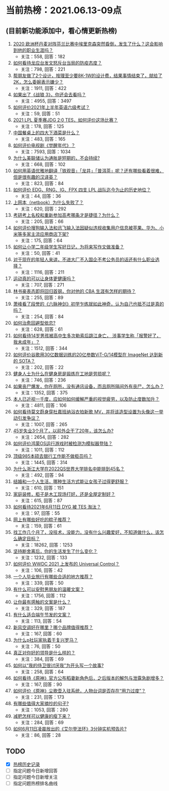 # 当前热榜：2021.06.13-09点
## (目前新功能添加中，看心情更新热榜)
1. [2020 欧洲杯丹麦对阵芬兰比赛中埃里克森突然昏倒，发生了什么？这会影响到他的职业生涯吗？](https://www.zhihu.com/question/464718978)
    * 关注：558, 回答：182
2. [如何看待龙应台发文怒斥台当局的防疫态度？](https://www.zhihu.com/question/464654838)
    * 关注：798, 回答：221
3. [帮朋友做了2个设计，按理至少要8K-1W的设计费，结果事情结束了，就给了2K，怎么委婉表示嫌少？](https://www.zhihu.com/question/463290636)
    * 关注：1911, 回答：422
4. [如果出了《战狼 3》，你还会去看吗？](https://www.zhihu.com/question/397047057)
    * 关注：4955, 回答：3497
5. [如何评价2021年上半年英语六级考试？](https://www.zhihu.com/question/464651124)
    * 关注：59, 回答：51
6. [2021 LPL 夏季赛JDG 2:0 TES，如何评价这场比赛？](https://www.zhihu.com/question/464638008)
    * 关注：178, 回答：125
7. [中国餐桌上的四大下酒菜是什么？](https://www.zhihu.com/question/462205949)
    * 关注：483, 回答：165
8. [如何评价电视剧《觉醒年代》？](https://www.zhihu.com/question/392105758)
    * 关注：7593, 回答：1034
9. [为什么美联储认为通胀是短期的，不会持续?](https://www.zhihu.com/question/461935081)
    * 关注：668, 回答：102
10. [如何用英语优雅地翻译「铁观音」「龙井」「普洱茶」呢？还有哪些看着很难，但是很有趣的汉译英？](https://www.zhihu.com/question/464627996)
    * 关注：823, 回答：84
11. [如何评价 EDG、RNG、IG、FPX 四支 LPL 战队迄今为止的历史地位？](https://www.zhihu.com/question/463829660)
    * 关注：44, 回答：36
12. [上网本（netbook）为什么失败了？](https://www.zhihu.com/question/455119734)
    * 关注：620, 回答：292
13. [考研考上名校和重新参加高考哪条才是捷径？为什么？](https://www.zhihu.com/question/462328775)
    * 关注：205, 回答：66
14. [如何评价搜狗输入法和讯飞输入法因疑似违规收集用户信息被苹果、华为、小米等多家主流应用商店下架?](https://www.zhihu.com/question/464487140)
    * 关注：175, 回答：64
15. [如何让小学二年级学生写好日记，为将来写作文做准备？](https://www.zhihu.com/question/459899292)
    * 关注：50, 回答：41
16. [对于现在的年轻人来讲，不进大厂不入国企不考公务员的话还有什么职业选择？](https://www.zhihu.com/question/454832676)
    * 关注：1116, 回答：211
17. [运动真的可以让身体更健康吗？](https://www.zhihu.com/question/453841541)
    * 关注：707, 回答：271
18. [林书豪表态即将回归首钢，你对他的 CBA 生涯有怎样的期待？](https://www.zhihu.com/question/464586085)
    * 关注：255, 回答：89
19. [萧峰看了段誉的《六脉神剑》初学乍练就如此神奇，认为自己也抵不过是真的吗？](https://www.zhihu.com/question/458188685)
    * 关注：254, 回答：84
20. [如何治愈回避型依恋?](https://www.zhihu.com/question/318959311)
    * 关注：628, 回答：61
21. [如何看待14岁男孩被高中生多次勒索后跳江身亡， 涉事学生称「报警好了，我未成年」？](https://www.zhihu.com/question/464277122)
    * 关注：1512, 回答：344
22. [如何评价谷歌用30亿数据训练的20亿参数ViT-G/14模型在 ImageNet 达到新的 SOTA？](https://www.zhihu.com/question/464023038)
    * 关注：202, 回答：22
23. [健身人士为什么在健身房是锻炼在工地是劳损呢？](https://www.zhihu.com/question/464396509)
    * 关注：746, 回答：236
24. [如果丧尸爆发，你在厕所，没有通讯设备，而且厕所隔间外有丧尸，怎么办？](https://www.zhihu.com/question/432520725)
    * 关注：1352, 回答：375
25. [本人已近视一千度，应如何如何缓解严重的视觉疲劳，以及防止度数加升？](https://www.zhihu.com/question/450542654)
    * 关注：4811, 回答：106
26. [如何看待莫文蔚身穿杜嘉班纳浴衣拍新歌 MV，并将该造型设置为头像这一举动引发争议？](https://www.zhihu.com/question/464608586)
    * 关注：1007, 回答：265
27. [45岁失业3个月了，以前外企干了20年，该怎么办?](https://www.zhihu.com/question/453104891)
    * 关注：2654, 回答：282
28. [如何评价鸿蒙OS运行游戏时被检测为模拟器登陆？](https://www.zhihu.com/question/459489830)
    * 关注：1011, 回答：112
29. [顶级985本硕去银行工作能不做柜员吗？](https://www.zhihu.com/question/424570443)
    * 关注：1445, 回答：314
30. [为什么浙江大学在2022QS世界大学排名中能排到45名？](https://www.zhihu.com/question/464178214)
    * 关注：492, 回答：94
31. [结婚和一个人生活，哪种生活方式能让女孩子过得更舒服？](https://www.zhihu.com/question/463972621)
    * 关注：610, 回答：151
32. [家庭装修，柜子是木工现场打好，还是全屋定制好？](https://www.zhihu.com/question/443774230)
    * 关注：615, 回答：87
33. [如何看待2021年6月11日 DYG 被 TES 淘汰？](https://www.zhihu.com/question/464548241)
    * 关注：97, 回答：55
34. [网上有哪些好吃的粽子推荐？](https://www.zhihu.com/question/324727371)
    * 关注：159, 回答：61
35. [找工作几个月了，没技术，没能力，没有什么兴趣爱好，不知道做什么，该怎么确定目标？](https://www.zhihu.com/question/52398927)
    * 关注：18262, 回答：1253
36. [坚持断舍离后，你的生活发生了什么变化？](https://www.zhihu.com/question/391206998)
    * 关注：1232, 回答：133
37. [如何评价 WWDC 2021 上发布的 Universal Control？](https://www.zhihu.com/question/463794608)
    * 关注：106, 回答：42
38. [一个人毕业旅行有哪些合适的地方推荐？](https://www.zhihu.com/question/462789810)
    * 关注：339, 回答：50
39. [有什么可以安慰男朋友的温暖文案？](https://www.zhihu.com/question/451064358)
    * 关注：1756, 回答：112
40. [让你最有感触的文案是什么？](https://www.zhihu.com/question/455211006)
    * 关注：329, 回答：187
41. [有什么适合端午节发的文案？](https://www.zhihu.com/question/463006524)
    * 关注：113, 回答：54
42. [新风空调好在哪里？哪个品牌值得推荐？](https://www.zhihu.com/question/386800890)
    * 关注：167, 回答：60
43. [为什么p社玩家执着于复兴罗马？](https://www.zhihu.com/question/463617518)
    * 关注：76, 回答：50
44. [真正对你好的领导是什么样的？](https://www.zhihu.com/question/321379110)
    * 关注：384, 回答：69
45. [如何以“我的侍卫很讨厌我”为开头写一个故事?](https://www.zhihu.com/question/440852420)
    * 关注：258, 回答：64
46. [如何看待《原神》官方公布稻妻新角色后，之后版本的解包与泄露急剧增多？](https://www.zhihu.com/question/463840890)
    * 关注：167, 回答：90
47. [如何评价《原神》尘歌壶入驻系统，人物台词是否存在“用力过度”？](https://www.zhihu.com/question/464067466)
    * 关注：231, 回答：173
48. [有哪些值得大家摘抄的句子?](https://www.zhihu.com/question/432298917)
    * 关注：1053, 回答：280
49. [减肥怎样可以健康的瘦下来？](https://www.zhihu.com/question/463799492)
    * 关注：284, 回答：69
50. [如何6月11日凌晨放出的《艾尔登法环》3分钟实机预告片?](https://www.zhihu.com/question/464390726)
    * 关注：86, 回答：28
## TODO
* [x] [热榜历史记录](hot_history/AllHot.md)
* [ ] 指定问题今日新增回答
* [ ] 指定问题今日新增关注
* [ ] 指定问题热榜排名曲线
